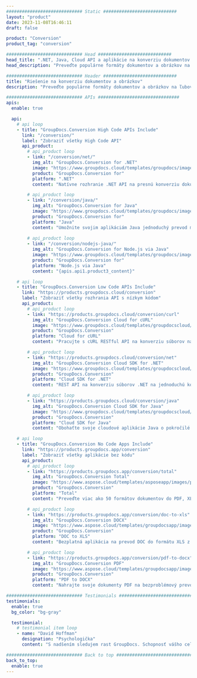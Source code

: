 ```yaml
---
############################# Static ############################
layout: "product"
date: 2023-11-08T16:46:11
draft: false

product: "Conversion"
product_tag: "conversion"

############################# Head ############################
head_title: ".NET, Java, Cloud API a aplikácie na konverziu dokumentov od GroupDocs"
head_description: "Preveďte populárne formáty dokumentov a obrázkov na ľubovoľnej platforme pomocou riešení založených na aplikácii a rozhraní API."

############################# Header ############################
title: "Riešenie na konverziu dokumentov a obrázkov"
description: "Preveďte populárne formáty dokumentov a obrázkov na ľubovoľnej platforme pomocou riešení založených na aplikácii a rozhraní API."

############################# APIs ###############################
apis:
  enable: true

  api:
    # api loop
    - title: "GroupDocs.Conversion High Code APIs Include"
      link: "/conversion/"
      label: "Zobraziť všetky High Code API"
      api_product:
        # api_product loop
        - link: "/conversion/net/"
          img_alt: "GroupDocs.Conversion for .NET"
          image: "https://www.groupdocs.cloud/templates/groupdocs/images/product-logos/groupdocs-conversion-net.png"
          product: "GroupDocs.Conversion for"
          platform: ".NET"
          content: "Natívne rozhranie .NET API na presnú konverziu dokumentov a formátov obrázkových súborov v akomkoľvek type aplikácie .NET. Podporuje pridávanie vodoznakov počas konverzie."

        # api_product loop
        - link: "/conversion/java/"
          img_alt: "GroupDocs.Conversion for Java"
          image: "https://www.groupdocs.cloud/templates/groupdocs/images/product-logos/groupdocs-conversion-java.png"
          product: "GroupDocs.Conversion for"
          platform: "Java"
          content: "Umožnite svojim aplikáciám Java jednoduchý prevod medzi všetkými štandardnými formátmi dokumentov vrátane Microsoft Office, PDF, HTML, obrázkov a mnohých ďalších."
          
        # api_product loop
        - link: "/conversion/nodejs-java/"
          img_alt: "GroupDocs.Conversion for Node.js via Java"
          image: "https://www.groupdocs.cloud/templates/groupdocs/images/product-logos/groupdocs-conversion-nodejs-java.png"
          product: "GroupDocs.Conversion for"
          platform: "Node.js via Java"
          content: "{apis.api1.product3_content}"

    # api loop
    - title: "GroupDocs.Conversion Low Code APIs Include"
      link: "https://products.groupdocs.cloud/conversion"
      label: "Zobraziť všetky rozhrania API s nízkym kódom"
      api_product:
        # api_product loop
        - link: "https://products.groupdocs.cloud/conversion/curl"
          img_alt: "GroupDocs.Conversion Cloud for cURL"
          image: "https://www.groupdocs.cloud/templates/groupdocscloud/images/sdk/272x272/groupdocs_conversion-for-curl.png"
          product: "GroupDocs.Conversion"
          platform: "Cloud for cURL"
          content: "Pracujte s cURL RESTful API na konverziu súborov na jednoduchú konverziu Microsoft Office, PDF, Email, Project, HTML a ďalších bežných formátov súborov vo vašich aplikáciách."

        # api_product loop
        - link: "https://products.groupdocs.cloud/conversion/net"
          img_alt: "GroupDocs.Conversion Cloud SDK for .NET"
          image: "https://www.groupdocs.cloud/templates/groupdocscloud/images/sdk/272x272/groupdocs_conversion-for-net.png"
          product: "GroupDocs.Conversion"
          platform: "Cloud SDK for .NET"
          content: "REST API na konverziu súborov .NET na jednoduchú konverziu Microsoft Office, PDF, Email, Project, HTML a ďalších bežných formátov súborov na akejkoľvek platforme pomocou Cloud SDK."

        # api_product loop
        - link: "https://products.groupdocs.cloud/conversion/java"
          img_alt: "GroupDocs.Conversion Cloud SDK for Java"
          image: "https://www.groupdocs.cloud/templates/groupdocscloud/images/sdk/272x272/groupdocs_conversion-for-java.png"
          product: "GroupDocs.Conversion"
          platform: "Cloud SDK for Java"
          content: "Obohaťte svoje cloudové aplikácie Java o pokročilé funkcie konverzie dokumentov na akejkoľvek platforme schopnej volať rozhrania REST API."

    # api loop
    - title: "GroupDocs.Conversion No Code Apps Include"
      link: "https://products.groupdocs.app/conversion"
      label: "Zobraziť všetky aplikácie bez kódu"
      api_product:
        # api_product loop
        - link: "https://products.groupdocs.app/conversion/total"
          img_alt: "GroupDocs.Conversion Total"
          image: "https://www.aspose.cloud/templates/asposeapp/images/products/logo/aspose_conversion-app.png"
          product: "GroupDocs.Conversion"
          platform: "Total"
          content: "Preveďte viac ako 50 formátov dokumentov do PDF, XLSX, DOCX, XPS, HTML a ďalších."

        # api_product loop
        - link: "https://products.groupdocs.app/conversion/doc-to-xls"
          img_alt: "GroupDocs.Conversion DOCX"
          image: "https://www.aspose.cloud/templates/groupdocsapp/images/products/logo/groupdocs_words-app.png"
          product: "GroupDocs.Conversion"
          platform: "DOC to XLS"
          content: "Bezplatná aplikácia na prevod DOC do formátu XLS z ľubovoľného webového prehliadača."

        # api_product loop
        - link: "https://products.groupdocs.app/conversion/pdf-to-docx"
          img_alt: "GroupDocs.Conversion PDF"
          image: "https://www.aspose.cloud/templates/groupdocsapp/images/products/logo/groupdocs_pdf-app.png"
          product: "GroupDocs.Conversion"
          platform: "PDF to DOCX"
          content: "Nahrajte svoje dokumenty PDF na bezproblémový prevod do formátu Word (DOCX)."

############################# Testimonials ###############################
testimonials:
  enable: true
  bg_color: "bg-gray"

  testimonial:
    # testimonial item loop
    - name: "David Hoffman"
      designation: "Psychologička"
      content: "S nadšením sledujem rast GroupDocs. Schopnosť vášho celého tímu mi veľmi pomohla, keď hovorím s niekým v GroupDocs, môžem zaručiť, že niekto počúva a robí veci."

############################# Back to top ###############################
back_to_top:
  enable: true
---
```

